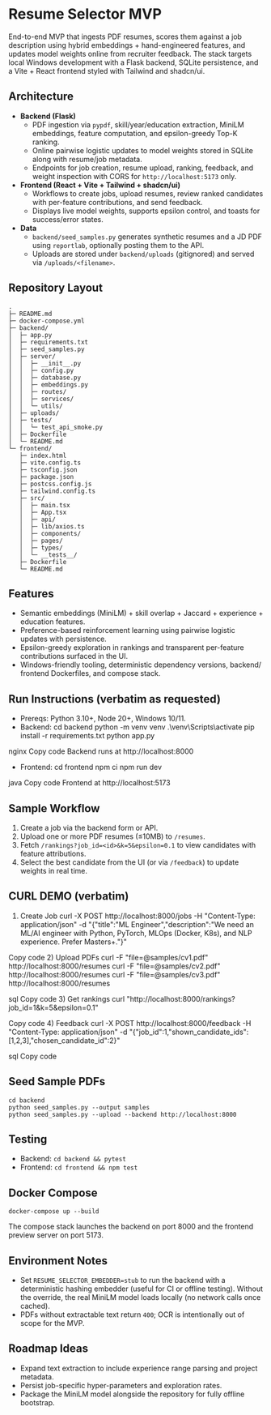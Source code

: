 # Resume Selector MVP

End-to-end MVP that ingests PDF resumes, scores them against a job description using hybrid embeddings + hand-engineered features, and updates model weights online from recruiter feedback. The stack targets local Windows development with a Flask backend, SQLite persistence, and a Vite + React frontend styled with Tailwind and shadcn/ui.

## Architecture

- **Backend (Flask)**
  - PDF ingestion via `pypdf`, skill/year/education extraction, MiniLM embeddings, feature computation, and epsilon-greedy Top-K ranking.
  - Online pairwise logistic updates to model weights stored in SQLite along with resume/job metadata.
  - Endpoints for job creation, resume upload, ranking, feedback, and weight inspection with CORS for `http://localhost:5173` only.
- **Frontend (React + Vite + Tailwind + shadcn/ui)**
  - Workflows to create jobs, upload resumes, review ranked candidates with per-feature contributions, and send feedback.
  - Displays live model weights, supports epsilon control, and toasts for success/error states.
- **Data**
  - `backend/seed_samples.py` generates synthetic resumes and a JD PDF using `reportlab`, optionally posting them to the API.
  - Uploads are stored under `backend/uploads` (gitignored) and served via `/uploads/<filename>`.

## Repository Layout

```
.
├─ README.md
├─ docker-compose.yml
├─ backend/
│  ├─ app.py
│  ├─ requirements.txt
│  ├─ seed_samples.py
│  ├─ server/
│  │  ├─ __init__.py
│  │  ├─ config.py
│  │  ├─ database.py
│  │  ├─ embeddings.py
│  │  ├─ routes/
│  │  ├─ services/
│  │  └─ utils/
│  ├─ uploads/
│  ├─ tests/
│  │  └─ test_api_smoke.py
│  ├─ Dockerfile
│  └─ README.md
└─ frontend/
   ├─ index.html
   ├─ vite.config.ts
   ├─ tsconfig.json
   ├─ package.json
   ├─ postcss.config.js
   ├─ tailwind.config.ts
   ├─ src/
   │  ├─ main.tsx
   │  ├─ App.tsx
   │  ├─ api/
   │  ├─ lib/axios.ts
   │  ├─ components/
   │  ├─ pages/
   │  ├─ types/
   │  └─ __tests__/
   ├─ Dockerfile
   └─ README.md
```

## Features

- Semantic embeddings (MiniLM) + skill overlap + Jaccard + experience + education features.
- Preference-based reinforcement learning using pairwise logistic updates with persistence.
- Epsilon-greedy exploration in rankings and transparent per-feature contributions surfaced in the UI.
- Windows-friendly tooling, deterministic dependency versions, backend/ frontend Dockerfiles, and compose stack.

## Run Instructions (verbatim as requested)

- Prereqs: Python 3.10+, Node 20+, Windows 10/11.
- Backend:
cd backend
python -m venv venv
.\venv\Scripts\activate
pip install -r requirements.txt
python app.py

nginx
Copy code
Backend runs at http://localhost:8000
- Frontend:
cd frontend
npm ci
npm run dev

java
Copy code
Frontend at http://localhost:5173

## Sample Workflow

1. Create a job via the backend form or API.
2. Upload one or more PDF resumes (≤10MB) to `/resumes`.
3. Fetch `/rankings?job_id=<id>&k=5&epsilon=0.1` to view candidates with feature attributions.
4. Select the best candidate from the UI (or via `/feedback`) to update weights in real time.

## CURL DEMO (verbatim)

1) Create Job
curl -X POST http://localhost:8000/jobs -H "Content-Type: application/json" -d "{"title":"ML Engineer","description":"We need an ML/AI engineer with Python, PyTorch, MLOps (Docker, K8s), and NLP experience. Prefer Masters+."}"

Copy code
2) Upload PDFs
curl -F "file=@samples/cv1.pdf" http://localhost:8000/resumes
curl -F "file=@samples/cv2.pdf" http://localhost:8000/resumes
curl -F "file=@samples/cv3.pdf" http://localhost:8000/resumes

sql
Copy code
3) Get rankings
curl "http://localhost:8000/rankings?job_id=1&k=5&epsilon=0.1"

Copy code
4) Feedback
curl -X POST http://localhost:8000/feedback -H "Content-Type: application/json" -d "{"job_id":1,"shown_candidate_ids":[1,2,3],"chosen_candidate_id":2}"

sql
Copy code

## Seed Sample PDFs

```
cd backend
python seed_samples.py --output samples
python seed_samples.py --upload --backend http://localhost:8000
```

## Testing

- Backend: `cd backend && pytest`
- Frontend: `cd frontend && npm test`

## Docker Compose

```
docker-compose up --build
```

The compose stack launches the backend on port 8000 and the frontend preview server on port 5173.

## Environment Notes

- Set `RESUME_SELECTOR_EMBEDDER=stub` to run the backend with a deterministic hashing embedder (useful for CI or offline testing). Without the override, the real MiniLM model loads locally (no network calls once cached).
- PDFs without extractable text return `400`; OCR is intentionally out of scope for the MVP.

## Roadmap Ideas

- Expand text extraction to include experience range parsing and project metadata.
- Persist job-specific hyper-parameters and exploration rates.
- Package the MiniLM model alongside the repository for fully offline bootstrap.
